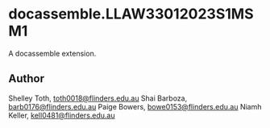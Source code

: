 # docassemble.LLAW33012023S1MSM1

A docassemble extension.

## Author

Shelley Toth, toth0018@flinders.edu.au
Shai Barboza, barb0176@flinders.edu.au
Paige Bowers, bowe0153@flinders.edu.au
Niamh Keller, kell0481@flinders.edu.au
